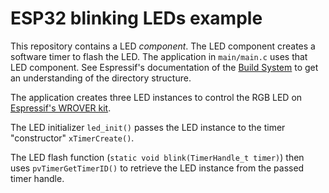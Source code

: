 # ESP32 blinking LEDs example
This repository contains a LED *component*. The LED component creates a software timer to flash the LED. The application in `main/main.c` uses that LED component. See Espressif's documentation of the [Build System](https://docs.espressif.com/projects/esp-idf/en/latest/api-guides/build-system.html#example-project) to get an understanding of the directory structure.

The application creates three LED instances to control the RGB LED on [Espressif's WROVER kit](https://docs.espressif.com/projects/esp-idf/en/latest/hw-reference/modules-and-boards.html#esp-wrover-kit-v4-1).

The LED initializer `led_init()` passes the LED instance to the timer "constructor" `xTimerCreate()`.

The LED flash function (`static void blink(TimerHandle_t timer)`) then uses `pvTimerGetTimerID()` to retrieve the LED instance from the passed timer handle.

